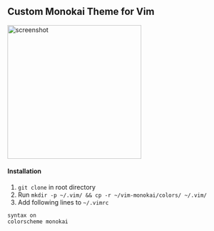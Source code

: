 ## Custom Monokai Theme for Vim
<img src="https://github.com/eesuhn/vim-monokai/assets/102596628/ecce9d8d-161e-4855-835c-5b2fa13e471a" alt="screenshot" width="300" />

#### Installation
1. `git clone` in root directory
2. Run `mkdir -p ~/.vim/ && cp -r ~/vim-monokai/colors/ ~/.vim/`
3. Add following lines to `~/.vimrc`
```
syntax on
colorscheme monokai
```
